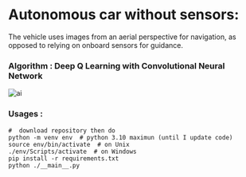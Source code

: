 # Autonomous car without sensors:

The vehicle uses images from an aerial perspective for navigation, as opposed to relying on onboard sensors for guidance.

### Algorithm : Deep Q Learning with Convolutional Neural Network

![ai](https://github.com/NicolasKeita/Self_Driving_Car_AI/assets/26335370/7b4cf0e5-cc49-45cf-881a-73efaa01fa71)

### Usages : 
```
#  download repository then do
python -m venv env  # python 3.10 maximun (until I update code)
source env/bin/activate  # on Unix
./env/Scripts/activate  # on Windows
pip install -r requirements.txt
python ./__main__.py
```
